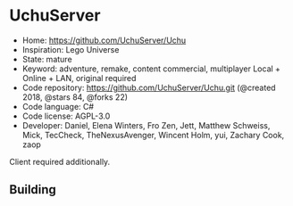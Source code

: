 # UchuServer

- Home: https://github.com/UchuServer/Uchu
- Inspiration: Lego Universe
- State: mature
- Keyword: adventure, remake, content commercial, multiplayer Local + Online + LAN, original required
- Code repository: https://github.com/UchuServer/Uchu.git (@created 2018, @stars 84, @forks 22)
- Code language: C#
- Code license: AGPL-3.0
- Developer: Daniel, Elena Winters, Fro Zen, Jett, Matthew Schweiss, Mick, TecCheck, TheNexusAvenger, Wincent Holm, yui​, Zachary Cook, zaop

Client required additionally.

## Building
